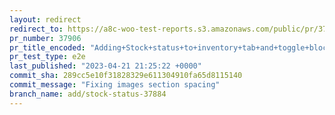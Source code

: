 ```yaml
---
layout: redirect
redirect_to: https://a8c-woo-test-reports.s3.amazonaws.com/public/pr/37906/e2e/index.html
pr_number: 37906
pr_title_encoded: "Adding+Stock+status+to+inventory+tab+and+toggle+block"
pr_test_type: e2e
last_published: "2023-04-21 21:25:22 +0000"
commit_sha: 289cc5e10f31828329e611304910fa65d8115140
commit_message: "Fixing images section spacing"
branch_name: add/stock-status-37884
---
```


